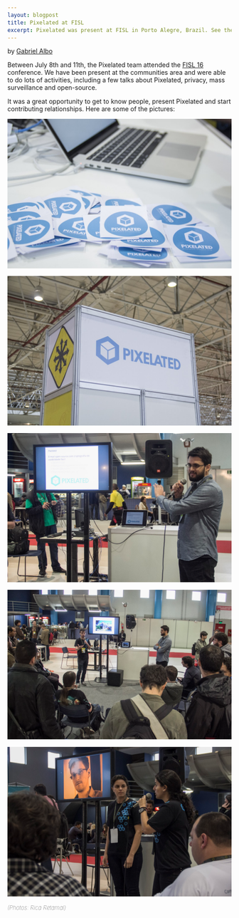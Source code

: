 ```yaml
---
layout: blogpost
title: Pixelated at FISL
excerpt: Pixelated was present at FISL in Porto Alegre, Brazil. See the pictures here!
--- 
```


by [Gabriel Albo](https://twitter.com/albogabriel)

Between July 8th and 11th, the Pixelated team attended the [FISL 16](http://softwarelivre.org/fisl16) conference. We have been present at the communities area and were able to do lots of activities, including a few talks about Pixelated, privacy, mass surveillance and open-source.

It was a great opportunity to get to know people, present Pixelated and start contributing relationships. Here are some of the pictures:

![FISL](/assets/images/posts/fisl06.jpg)

![FISL](/assets/images/posts/fisl07.jpg)

![FISL](/assets/images/posts/fisl04.png)

![FISL](/assets/images/posts/fisl03.png)

![FISL](/assets/images/posts/fisl02.png)

<div style="font-size: small; font-style: italic; font-weight: lighter;">(Photos: Rica Retamal)</div>